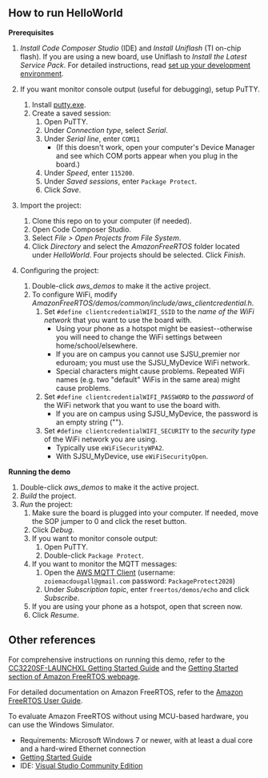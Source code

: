 ## How to run HelloWorld

**Prerequisites**
1. *Install Code Composer Studio* (IDE) and *Install Uniflash* (TI on-chip flash). If you are using a new board, use Uniflash to *Install the Latest Service Pack*. For detailed instructions, read [set up your development environment](https://docs.aws.amazon.com/freertos/latest/userguide/getting_started_ti.html#ti-setup-env).
1. If you want monitor console output (useful for debugging), setup PuTTY.
   1. Install [putty.exe](https://www.chiark.greenend.org.uk/~sgtatham/putty/latest.html).
   1. Create a saved session:
      1. Open PuTTY.
      1. Under *Connection type*, select *Serial*.
      1. Under *Serial line*, enter `COM11`
         + (If this doesn't work, open your computer's Device Manager and see which COM ports appear when you plug in the board.)
      1. Under *Speed*, enter `115200`.
      1. Under *Saved sessions*, enter `Package Protect`.
      1. Click *Save*.
   
1. Import the project:
   1. Clone this repo on to your computer (if needed).
   1. Open Code Composer Studio.
   1. Select *File > Open Projects from File System*.
   1. Click *Directory* and select the *AmazonFreeRTOS* folder located under *HelloWorld*. Four projects should be selected. Click *Finish*.
1. Configuring the project:
   1. Double-click *aws_demos* to make it the active project.
   1. To configure WiFi, modify *AmazonFreeRTOS/demos/common/include/aws_clientcredential.h*.
      1. Set `#define clientcredentialWIFI_SSID` to the *name of the WiFi network* that you want to use the board with.
         + Using your phone as a hotspot might be easiest--otherwise you will need to change the WiFi settings between home/school/elsewhere.
         + If you are on campus you cannot use SJSU_premier nor eduroam; you must use the SJSU_MyDevice WiFi network.
         + Special characters might cause problems. Repeated WiFi names (e.g. two "default" WiFis in the same area) might cause problems.
      1. Set `#define clientcredentialWIFI_PASSWORD` to the *password* of the WiFi network that you want to use the board with. 
         + If you are on campus using SJSU_MyDevice, the password is an empty string ("").
      1. Set `#define clientcredentialWIFI_SECURITY` to the *security type* of the WiFi network you are using.
         + Typically use `eWiFiSecurityWPA2`.
         + With SJSU_MyDevice, use `eWiFiSecurityOpen`.

**Running the demo**
1. Double-click *aws_demos* to make it the active project.
1. *Build* the project.
1. *Run* the project:
   1. Make sure the board is plugged into your computer. If needed, move the SOP jumper to 0 and click the reset button.
   1. Click *Debug*.
   1. If you want to monitor console output:
      1. Open PuTTY.
      1. Double-click `Package Protect`. 
   1. If you want to monitor the MQTT messages:
      1. Open the [AWS MQTT Client](https://us-west-2.console.aws.amazon.com/iot/home?region=us-west-2#/test) (username: `zoiemacdougall@gmail.com` password: `PackageProtect2020`)
      1. Under *Subscription topic*, enter `freertos/demos/echo` and click *Subscribe*.
   1. If you are using your phone as a hotspot, open that screen now.
   1. Click *Resume*.


## Other references

For comprehensive instructions on running this demo, refer to the [CC3220SF-LAUNCHXL Getting Started Guide](https://docs.aws.amazon.com/freertos/latest/userguide/getting_started_ti.html) and the [Getting Started section of Amazon FreeRTOS webpage](https://aws.amazon.com/freertos).

For detailed documentation on Amazon FreeRTOS, refer to the [Amazon FreeRTOS User Guide](https://aws.amazon.com/documentation/freertos).

To evaluate Amazon FreeRTOS without using MCU-based hardware, you can use the Windows Simulator.
* Requirements: Microsoft Windows 7 or newer, with at least a dual core and a hard-wired Ethernet connection
* [Getting Started Guide](https://docs.aws.amazon.com/freertos/latest/userguide/getting_started_windows.html)
* IDE: [Visual Studio Community Edition](https://www.visualstudio.com/downloads/)
